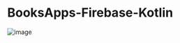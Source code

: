 # BooksApps-Firebase-Kotlin
![image](https://github.com/ahmdjaee/BooksApps-Firebase-Kotlin/assets/134043456/7660a08f-063f-4794-b6c4-c22575ca0505)

